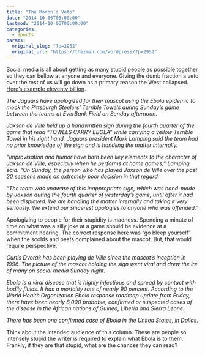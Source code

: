 ```yaml
---
title: "The Moron’s Veto"
date: "2014-10-06T00:00:00"
lastmod: "2014-10-06T00:00:00"
categories:
  - Sports
params:
  original_slug: "?p=2952"
  original_url: "https://thezman.com/wordpress/?p=2952"
---
```


Social media is all about getting as many stupid people as possible
together so they can bellow at anyone and everyone. Giving the dumb
fraction a veto over the rest of us will go down as a primary reason the
West collapsed. <a
href="http://espn.go.com/nfl/story/_/id/11652544/jacksonville-jaguars-apologize-mascot-ebola-sign"
rel="noopener" target="_blank">Here’s example eleventy billion</a>.

*The Jaguars have apologized for their mascot using the Ebola epidemic
to mock the Pittsburgh Steelers’ Terrible Towels during Sunday’s game
between the teams at EverBank Field on Sunday afternoon.*

*Jaxson de Ville held up a handwritten sign during the fourth quarter of
the game that read “TOWELS CARRY EBOLA” while carrying a yellow Terrible
Towel in his right hand. Jaguars president Mark Lamping said the team
had no prior knowledge of the sign and is handling the matter
internally.*

*“Improvisation and humor have both been key elements to the character
of Jaxson de Ville, especially when he performs at home games,” Lamping
said. “On Sunday, the person who has played Jaxson de Ville over the
past 20 seasons made an extremely poor decision in that regard.*

*“The team was unaware of this inappropriate sign, which was hand-made
by Jaxson during the fourth quarter of yesterday’s game, until after it
had been displayed. We are handling the matter internally and taking it
very seriously. We extend our sincerest apologies to anyone who was
offended.”*

Apologizing to people for their stupidity is madness. Spending a minute
of time on what was a silly joke at a game should be evidence at a
commitment hearing. The correct response here was “go bleep yourself”
when the scolds and pests complained about the mascot. But, that would
require perspective.

*Curtis Dvorak has been playing de Ville since the mascot’s inception in
1996. The picture of the mascot holding the sign went viral and drew the
ire of many on social media Sunday night.*

*Ebola is a viral disease that is highly infectious and spread by
contact with bodily fluids. It has a mortality rate of nearly 90
percent. According to the World Health Organization Ebola response
roadmap update from Friday, there have been nearly 8,000 probable,
confirmed or suspected cases of the disease in the African nations of
Guinea, Liberia and Sierra Leone.*

*There has been one confirmed case of Ebola in the United States, in
Dallas.*

Think about the intended audience of this column. These are people so
intensely stupid the writer is required to explain what Ebola is to
them. Frankly, if they are that stupid, what are the chances they can
read?
